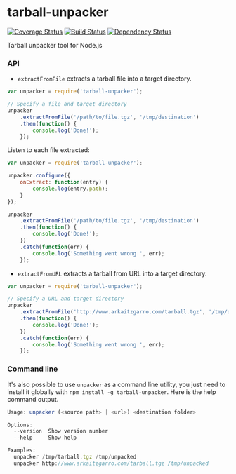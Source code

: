 # tarball-unpacker

[![Coverage Status](https://coveralls.io/repos/arkaitzgarro/tarball-unpacker/badge.svg?branch=master&service=github)](https://coveralls.io/github/arkaitzgarro/tarball-unpacker?branch=master)
[![Build Status](https://travis-ci.org/arkaitzgarro/tarball-unpacker.svg?branch=master)](https://travis-ci.org/arkaitzgarro/tarball-unpacker)
[![Dependency Status](https://david-dm.org/arkaitzgarro/tarball-unpacker.svg)](https://david-dm.org/arkaitzgarro/tarball-unpacker)

Tarball unpacker tool for Node.js

### API

* `extractFromFile` extracts a tarball file into a target directory.

```javascript
var unpacker = require('tarball-unpacker');

// Specify a file and target directory
unpacker
    .extractFromFile('/path/to/file.tgz', '/tmp/destination')
    .then(function() {
        console.log('Done!');
    });
```

Listen to each file extracted:

```javascript
var unpacker = require('tarball-unpacker');

unpacker.configure({
    onExtract: function(entry) {
        console.log(entry.path);
    }
});

unpacker
    .extractFromFile('/path/to/file.tgz', '/tmp/destination')
    .then(function() {
        console.log('Done!');
    })
    .catch(function(err) {
        console.log('Something went wrong ', err);
    });
```

* `extractFromURL` extracts a tarball from URL into a target directory.

```javascript
var unpacker = require('tarball-unpacker');

// Specify a URL and target directory
unpacker
    .extractFromFile('http://www.arkaitzgarro.com/tarball.tgz', '/tmp/destination')
    .then(function() {
        console.log('Done!');
    })
    .catch(function(err) {
        console.log('Something went wrong ', err);
    });
```

### Command line

It's also possible to use `unpacker` as a command line utility, you just need to
install it globally with `npm install -g tarball-unpacker`. Here is the help command
output.

```javascript
Usage: unpacker (<source path> | <url>) <destination folder>

Options:
  --version  Show version number                                       [boolean]
  --help     Show help                                                 [boolean]

Examples:
  unpacker /tmp/tarball.tgz /tmp/unpacked
  unpacker http://www.arkaitzgarro.com/tarball.tgz /tmp/unpacked
```